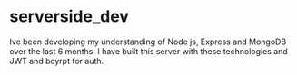 # serverside_dev


Ive been developing my understanding of Node js, Express and MongoDB over the last 6 months. I have built this server with these technologies and JWT and bcyrpt for auth. 
